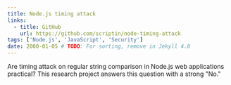 ```yaml
---
title: Node.js timing attack
links:
  - title: GitHub
    url: https://github.com/scriptin/node-timing-attack
tags: ['Node.js', 'JavaScript', 'Security']
date: 2000-01-05 # TODO: For sorting, remove in Jekyll 4.0
---
```

Are timing attack on regular string comparison in Node.js web applications practical?
This research project answers this question with a strong "No."
